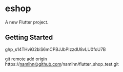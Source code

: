 # eshop

A new Flutter project.

## Getting Started

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

git remote add origin https://namlhn@github.com/namlhn/flutter_shop_test.git